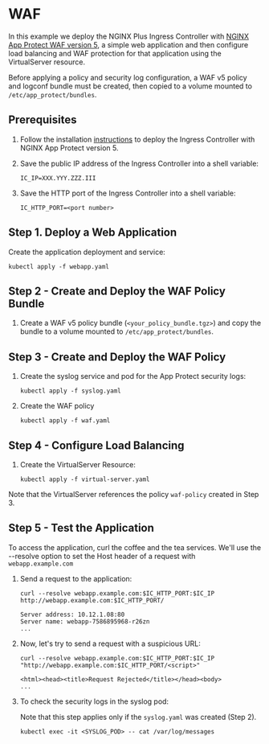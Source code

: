 # WAF

In this example we deploy the NGINX Plus Ingress Controller with [NGINX App
Protect WAF version 5](https://www.nginx.com/products/nginx-app-protect/), a simple web application and then configure load balancing
and WAF protection for that application using the VirtualServer resource.

Before applying a policy and security log configuration, a WAF v5 policy and logconf bundle must be created, then copied to a volume mounted to `/etc/app_protect/bundles`.

## Prerequisites

1. Follow the installation [instructions](https://docs.nginx.com/nginx-ingress-controller/installation) to deploy the
   Ingress Controller with NGINX App Protect version 5.

1. Save the public IP address of the Ingress Controller into a shell variable:

    ```console
    IC_IP=XXX.YYY.ZZZ.III
    ```

1. Save the HTTP port of the Ingress Controller into a shell variable:

    ```console
    IC_HTTP_PORT=<port number>
    ```

## Step 1. Deploy a Web Application

Create the application deployment and service:

```console
kubectl apply -f webapp.yaml
```

## Step 2 - Create and Deploy the WAF Policy Bundle

1. Create a WAF v5 policy bundle (`<your_policy_bundle.tgz>`) and copy the bundle to a volume mounted to `/etc/app_protect/bundles`.

## Step 3 - Create and Deploy the WAF Policy

1. Create the syslog service and pod for the App Protect security logs:

    ```console
    kubectl apply -f syslog.yaml
    ```

1. Create the WAF policy

    ```console
    kubectl apply -f waf.yaml
    ```

## Step 4 - Configure Load Balancing

1. Create the VirtualServer Resource:

    ```console
    kubectl apply -f virtual-server.yaml
    ```

Note that the VirtualServer references the policy `waf-policy` created in Step 3.

## Step 5 - Test the Application

To access the application, curl the coffee and the tea services. We'll use the --resolve option to set the Host header
of a request with `webapp.example.com`

1. Send a request to the application:

    ```console
    curl --resolve webapp.example.com:$IC_HTTP_PORT:$IC_IP http://webapp.example.com:$IC_HTTP_PORT/
    ```

    ```text
    Server address: 10.12.1.08:80
    Server name: webapp-7586895968-r26zn
    ...
    ```

1. Now, let's try to send a request with a suspicious URL:

    ```console
    curl --resolve webapp.example.com:$IC_HTTP_PORT:$IC_IP "http://webapp.example.com:$IC_HTTP_PORT/<script>"
    ```

    ```text
    <html><head><title>Request Rejected</title></head><body>
    ...
    ```

1. To check the security logs in the syslog pod:

    Note that this step applies only if the `syslog.yaml` was created (Step 2).

    ```console
    kubectl exec -it <SYSLOG_POD> -- cat /var/log/messages
    ```
